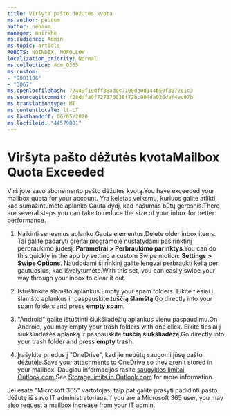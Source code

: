 ```yaml
---
title: Viršyta pašto dėžutės kvota
ms.author: pebaum
author: pebaum
manager: mnirkhe
ms.audience: Admin
ms.topic: article
ROBOTS: NOINDEX, NOFOLLOW
localization_priority: Normal
ms.collection: Adm_O365
ms.custom:
- "9001106"
- "3067"
ms.openlocfilehash: 72449f1edff38ad0c7100da0d144b59f3072c1c3
ms.sourcegitcommit: f28dafa0f727870038f72bc904da926daf4ec07b
ms.translationtype: MT
ms.contentlocale: lt-LT
ms.lasthandoff: 06/05/2020
ms.locfileid: "44579801"
---
```

# <a name="mailbox-quota-exceeded"></a><span data-ttu-id="eaeb7-102">Viršyta pašto dėžutės kvota</span><span class="sxs-lookup"><span data-stu-id="eaeb7-102">Mailbox Quota Exceeded</span></span>

<span data-ttu-id="eaeb7-103">Viršijote savo abonemento pašto dėžutės kvotą.</span><span class="sxs-lookup"><span data-stu-id="eaeb7-103">You have exceeded your mailbox quota for your account.</span></span> <span data-ttu-id="eaeb7-104">Yra keletas veiksmų, kuriuos galite atlikti, kad sumažintumėte aplanko Gauta dydį, kad našumas būtų geresnis.</span><span class="sxs-lookup"><span data-stu-id="eaeb7-104">There are several steps you can take to reduce the size of your inbox for better performance.</span></span>

1. <span data-ttu-id="eaeb7-105">Naikinti senesnius aplanko Gauta elementus.</span><span class="sxs-lookup"><span data-stu-id="eaeb7-105">Delete older inbox items.</span></span> <span data-ttu-id="eaeb7-106">Tai galite padaryti greitai programoje nustatydami pasirinktinį perbraukimo judesį: **Parametrai > Perbraukimo parinktys**.</span><span class="sxs-lookup"><span data-stu-id="eaeb7-106">You can do this quickly in the app by setting a custom Swipe motion: **Settings > Swipe Options**.</span></span> <span data-ttu-id="eaeb7-107">Naudodami šį rinkinį galite lengvai perbraukti kelią per gautuosius, kad išvalytumėte.</span><span class="sxs-lookup"><span data-stu-id="eaeb7-107">With this set, you can easily swipe your way through your inbox to clear it out.</span></span>

2. <span data-ttu-id="eaeb7-108">Ištuštinkite šlamšto aplankus.</span><span class="sxs-lookup"><span data-stu-id="eaeb7-108">Empty your spam folders.</span></span> <span data-ttu-id="eaeb7-109">Eikite tiesiai į šlamšto aplankus ir paspauskite **tuščią šlamštą**.</span><span class="sxs-lookup"><span data-stu-id="eaeb7-109">Go directly into your spam folders and press **empty spam**.</span></span>

3. <span data-ttu-id="eaeb7-110">"Android" galite ištuštinti šiukšliadėžių aplankus vienu paspaudimu.</span><span class="sxs-lookup"><span data-stu-id="eaeb7-110">On Android, you may empty your trash folders with one click.</span></span> <span data-ttu-id="eaeb7-111">Eikite tiesiai į šiukšliadėžės aplanką ir paspauskite **tuščią šiukšliadėžę**.</span><span class="sxs-lookup"><span data-stu-id="eaeb7-111">Go directly into your trash folder and press **empty trash**.</span></span> 

4. <span data-ttu-id="eaeb7-112">Įrašykite priedus į "OneDrive", kad jie nebūtų saugomi jūsų pašto dėžutėje.</span><span class="sxs-lookup"><span data-stu-id="eaeb7-112">Save your attachments to OneDrive so they aren't stored in your mailbox.</span></span> <span data-ttu-id="eaeb7-113">Daugiau informacijos rasite [saugyklos limitai Outlook.com.](https://support.office.com/article/storage-limits-in-outlook-com-7ac99134-69e5-4619-ac0b-2d313bba5e9e)</span><span class="sxs-lookup"><span data-stu-id="eaeb7-113">See [Storage limits in Outlook.com](https://support.office.com/article/storage-limits-in-outlook-com-7ac99134-69e5-4619-ac0b-2d313bba5e9e) for more information.</span></span> 

<span data-ttu-id="eaeb7-114">Jei esate "Microsoft 365" vartotojas, taip pat galite prašyti padidinti pašto dėžutę iš savo IT administratoriaus.</span><span class="sxs-lookup"><span data-stu-id="eaeb7-114">If you are a Microsoft 365 user, you may also request a mailbox increase from your IT admin.</span></span>